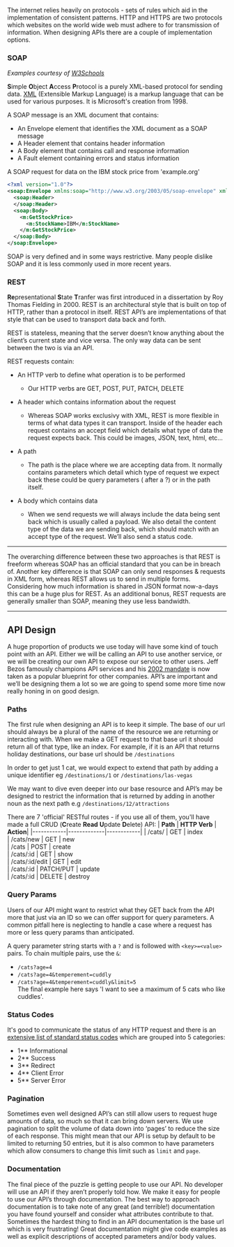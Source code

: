 The internet relies heavily on protocols - sets of rules which aid in the implementation of consistent patterns. HTTP and HTTPS are two protocols which websites on the world wide web must adhere to for transmission of information. When designing APIs there are a couple of implementation options.

### SOAP
*Examples courtesy of [W3Schools](https://www.w3schools.com/xml/xml_soap.asp)*

**S**imple **O**bject **A**ccess **P**rotocol is a purely XML-based protocol for sending data.
[XML](https://www.w3.org/standards/xml/core) (Extensible Markup Language) is a markup language that can be used for various purposes. It is Microsoft's creation from 1998.

A SOAP message is an XML document that contains:
- An Envelope element that identifies the XML document as a SOAP message
- A Header element that contains header information
- A Body element that contains call and response information
- A Fault element containing errors and status information

A SOAP request for data on the IBM stock price from 'example.org'
```xml
<?xml version="1.0"?>
<soap:Envelope xmlns:soap="http://www.w3.org/2003/05/soap-envelope" xmlns:m="http://www.example.org">
  <soap:Header>
  </soap:Header>
  <soap:Body>
    <m:GetStockPrice>
      <m:StockName>IBM</m:StockName>
    </m:GetStockPrice>
  </soap:Body>
</soap:Envelope>
```
SOAP is very defined and in some ways restrictive. Many people dislike SOAP and it is less commonly used in more recent years.


### REST
**Re**presentational **S**tate **T**ranfer was first introduced in a dissertation by Roy Thomas Fielding in 2000. REST is an architectural style that is built on top of HTTP, rather than a protocol in itself. REST API’s are implementations of that style that can be used to transport data back and forth.

REST is stateless, meaning that the server doesn’t know anything about the client’s current state and vice versa. The only way data can be sent between the two is via an API.

REST requests contain:
- An HTTP verb to define what operation is to be performed
    - Our HTTP verbs are GET, POST, PUT, PATCH, DELETE

- A header which contains information about the request
    - Whereas SOAP works exclusivy with XML, REST is more flexible in terms of what data types it can transport. Inside of the header each request contains an accept field which details what type of data the request expects back. This could be images, JSON, text, html, etc…

- A path
    - The path is the place where we are accepting data from. It normally contains parameters which detail which type of request we expect back these could be query parameters ( after a ?) or in the path itself.
  
- A body which contains data
    - When we send requests we will always include the data being sent back which is usually called a payload. We also detail the content type of the data we are sending back, which should match with an accept type of the request. We’ll also send a status code. 

***

The overarching difference between these two approaches is that REST is freeform whereas SOAP has an official standard that you can be in breach of. Another key difference is that SOAP can only send responses & requests in XML form, whereas REST allows us to send in multiple forms. Considering how much information is shared in JSON format now-a-days this can be a huge plus for REST. As an additional bonus, REST requests are generally smaller than SOAP, meaning they use less bandwidth.

***

## API Design
A huge proportion of products we use today will have some kind of touch point with an API. Either we will be calling an API to use another service, or we will be creating our own API to expose our service to other users. Jeff Bezos famously champions API services and his [2002 mandate](https://homepages.dcc.ufmg.br/~mtov/pmcc/modularization.pdf) is now taken as a popular blueprint for other companies. API’s are important and we’ll be designing them a lot so we are going to spend some more time now really honing in on good design.


### Paths
The first rule when designing an API is to keep it simple. The base of our url should always be a plural of the name of the resource we are returning or interacting with. When we make a GET request to that base url it should return all of that type, like an index. For example, if it is an API that returns holiday destinations, our base url should be `/destinations`

In order to get just 1 cat, we would expect to extend that path by adding a unique identifier eg `/destinations/1` or `/destinations/las-vegas`

We may want to dive even deeper into our base resource and API’s may be designed to restrict the information that is returned by adding in another noun as the next path e.g `/destinations/12/attractions`

There are 7 'official' RESTful routes - if you use all of them, you'll have made a full CRUD (**C**reate **Read** **U**pdate **D**elete) API:
| **Path** | **HTTP Verb** |  **Action**|
|------------|-------------|------------|
| /cats/         | GET       | index  
| /cats/new      | GET       | new   
| /cats          | POST      | create   
| /cats/:id      | GET       | show       
| /cats/:id/edit | GET       | edit       
| /cats/:id      | PATCH/PUT | update    
| /cats/:id      | DELETE    | destroy  


### Query Params
Users of our API might want to restrict what they GET back from the API more that just via an ID so we can offer support for query parameters. A common pitfall here is neglecting to handle a case where a request has more or less query params than anticipated.

A query parameter string starts with a `?` and is followed with `<key>=<value>` pairs. To chain multiple pairs, use the `&`:
- `/cats?age=4`
- `/cats?age=4&temperement=cuddly`
- `/cats?age=4&temperement=cuddly&limit=5` \
The final example here says 'I want to see a maximum of 5 cats who like cuddles'.

### Status Codes
It's good to communicate the status of any HTTP request and there is an [extensive list of standard status codes](https://www.restapitutorial.com/httpstatuscodes.html) which are grouped into 5 categories:
- 1** Informational
- 2** Success
- 3** Redirect
- 4** Client Error
- 5** Server Error

### Pagination
Sometimes even well designed API’s can still allow users to request huge amounts of data, so much so that it can bring down servers. We use pagination to split the volume of data down into ‘pages’ to reduce the size of each response. This might mean that our API is setup by default to be limited to returning 50 entries, but it is also common to have parameters which allow consumers to change this limit such as `limit` and `page`.

### Documentation
The final piece of the puzzle is getting people to use our API. No developer will use an API if they aren’t properly told how. We make it easy for people to use our API’s through documentation. The best way to approach documentation is to take note of any great (and terrible!) documentation you have found yourself and consider what attributes contribute to that. Sometimes the hardest thing to find in an API documentation is the base url which is very frustrating! Great documentation might give code examples as well as explicit descriptions of accepted parameters and/or body values.
